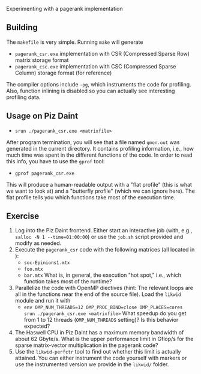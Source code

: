 Experimenting with a pagerank implementation

## Building 

The `makefile` is very simple. Running `make` will generate

+ `pagerank_csr.exe` implementation with CSR (Compressed Sparse Row) matrix storage format
+ `pagerank_csc.exe` implementation with CSC (Compressed Sparse Column) storage format (for reference)

The compiler options include `-pg`, which instruments the code for profiling. Also, function inlining is disabled so you can actually see interesting profiling data.


## Usage on Piz Daint

+ `srun ./pagerank_csr.exe <matrixfile>`

After program termination, you will see that a file named `gmon.out` was generated in the current directory. It contains profiling information, i.e., how much time was spent in the different functions of the code. In order to read this info, you have to use the `gprof` tool:

+ `gprof pagerank_csr.exe`

This will produce a human-readable output with a "flat profile" (this is what we want to look at)  and a "butterfly profile" (which we can ignore here). The flat profile tells you which functions take most of the execution time.

## Exercise

1. Log into the Piz Daint frontend. Either start an interactive job (with, e.g., `salloc -N 1 --time=01:00:00`) or use the `job.sh` script provided and modify as needed. 
2. Execute the `pagerank_csr` code with the following matrices (all located in ):
   + `soc-Epinions1.mtx`
   + `foo.mtx`
   + `bar.mtx`
   What is, in general, the execution "hot spot," i.e., which function takes most of the runtime?
3. Parallelize the code with OpenMP diectives (hint: The relevant loops are all in the functions near the end of the source file). Load the `likwid` module and run it with
   + `env OMP_NUM_THREADS=12 OMP_PROC_BIND=close OMP_PLACES=cores srun ./pagerank_csr.exe <matrixfile>`
   What speedup do you get from 1 to 12 threads (`OMP_NUM_THREADS` setting)? Is this behavior expected?
4. The Haswell CPU in Piz Daint has a maximum memory bandwidth of about 62 Gbyte/s. What is the upper performance limit in Gflop/s for the sparse matrix-vector multiplication in the pagerank code?
5. Use the `likwid-perfctr` tool to find out whether this limit is actually attained. You can either instrument the code yourself with markers or use the instrumented version we provide in the `likwid/` folder.
